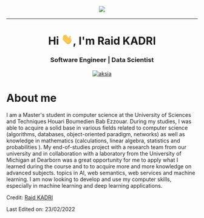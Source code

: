 <p align="center">
  <img src="https://github.com/thompsonemerson/thompsonemerson/raw/master/cover-thompson.png" height="200"/>
</p>


<hr>
<h1 align="center">Hi <img src="https://raw.githubusercontent.com/ABSphreak/ABSphreak/master/gifs/Hi.gif" width="30px">, I'm Raid KADRI</h1>
<h3 align="center">Software Engineer | Data Scientist </h3>
<p align="center">
<a href="https://www.linkedin.com/in/raid-kadri-528682131/" target="blank">
  <img align="center" src="https://cdn.jsdelivr.net/npm/simple-icons@3.0.1/icons/linkedin.svg" alt="aksia" height="30" width="40" />
</a>
  
  
  
 # About me
I am a Master's student in computer science at the University of Sciences and Techniques Houari Boumedien Bab Ezzouar. During my studies, I was able to acquire a solid base in various fields related to computer science (algorithms, databases, object-oriented paradigm, networks) as well as knowledge in mathematics (calculations, linear algebra, statistics and probabilities ). My end-of-studies project with a research team from our university and in collaboration with a laboratory from the University of Michigan at Dearborn was a great opportunity for me to apply what I learned during the course and to to acquire more and more knowledge on advanced subjects. topics in AI, web semantics, web services and machine learning. I am now looking to develop and use my computer skills, especially in machine learning and deep learning applications.

  
 
  
Credit: [Raid KADRI](https://github.com/raidkadri)

Last Edited on: 23/02/2022
